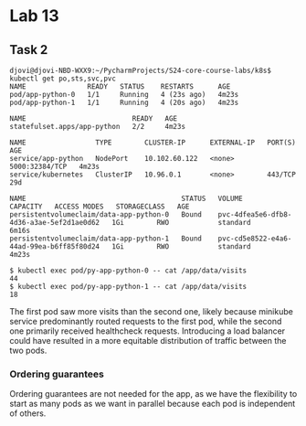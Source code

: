 # Lab 13

## Task 2

```
djovi@djovi-NBD-WXX9:~/PycharmProjects/S24-core-course-labs/k8s$ kubectl get po,sts,svc,pvc
NAME               READY   STATUS    RESTARTS      AGE
pod/app-python-0   1/1     Running   4 (23s ago)   4m23s
pod/app-python-1   1/1     Running   4 (20s ago)   4m23s

NAME                          READY   AGE
statefulset.apps/app-python   2/2     4m23s

NAME                 TYPE        CLUSTER-IP      EXTERNAL-IP   PORT(S)          AGE
service/app-python   NodePort    10.102.60.122   <none>        5000:32384/TCP   4m23s
service/kubernetes   ClusterIP   10.96.0.1       <none>        443/TCP          29d

NAME                                      STATUS   VOLUME                                     CAPACITY   ACCESS MODES   STORAGECLASS   AGE
persistentvolumeclaim/data-app-python-0   Bound    pvc-4dfea5e6-dfb8-4d36-a3ae-5ef2d1ae0d62   1Gi        RWO            standard       6m16s
persistentvolumeclaim/data-app-python-1   Bound    pvc-cd5e8522-e4a6-44ad-99ea-b6ff85f80d24   1Gi        RWO            standard       4m23s

```

```
$ kubectl exec pod/py-app-python-0 -- cat /app/data/visits
44
$ kubectl exec pod/py-app-python-1 -- cat /app/data/visits
18
```

The first pod saw more visits than the second one, likely because minikube service predominantly routed requests to the
first pod, while the second one primarily received healthcheck requests. Introducing a load balancer could have resulted
in a more equitable distribution of traffic between the two pods.

### Ordering guarantees

Ordering guarantees are not needed for the app, as we have the flexibility to start as many pods as we want in parallel
because each pod is independent of others.